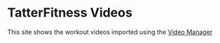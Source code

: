 # TatterFitness Videos
This site shows the workout videos imported using the [Video Manager](https://github.com/ChristopherPope/tatter-fitness-video-manager)